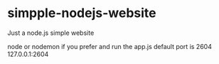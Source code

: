 # simpple-nodejs-website
Just a node.js simple website

node or nodemon if you prefer and run the app.js
default port is 2604
127.0.0.1:2604
